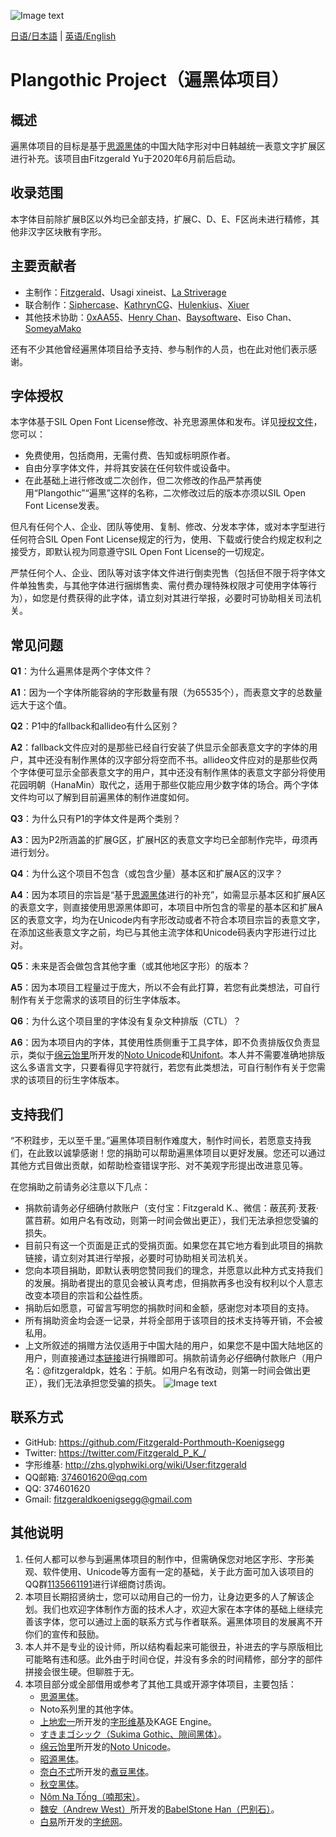 ![Image text](https://github.com/Fitzgerald-Porthmouth-Koenigsegg/Plangothic/blob/main/pic/31.png)

[日语/日本語](README.ja.md) | [英语/English](README.en.md)

# Plangothic Project（遍黑体项目）

## 概述
遍黑体项目的目标是基于[思源黑体](https://github.com/adobe-fonts/source-han-sans)的中国大陆字形对中日韩越统一表意文字扩展区进行补充。该项目由Fitzgerald Yu于2020年6月前后启动。

## 收录范围

本字体目前除扩展B区以外均已全部支持，扩展C、D、E、F区尚未进行精修，其他非汉字区块散有字形。

## 主要贡献者
- 主制作：[Fitzgerald](https://github.com/Fitzgerald-Porthmouth-Koenigsegg)、Usagi xineist、[La Striverage](https://github.com/Lastriverage)
- 联合制作：[Siphercase](https://github.com/Siphercase)、[KathrynCG](https://github.com/KathrynCG)、[Hulenkius](https://github.com/Hulenkius)、[Xiuer](https://github.com/Steve-Yuu)
- 其他技术协助：[0xAA55](https://github.com/0xAA55)、[Henry Chan](https://github.com/hfhchan)、[Baysoftware](https://github.com/yi-bai)、Eiso Chan、[SomeyaMako](https://github.com/SomeyaMako)

还有不少其他曾经遍黑体项目给予支持、参与制作的人员，也在此对他们表示感谢。

## 字体授权
本字体基于SIL Open Font License修改、补充思源黑体和发布。详见[授权文件](LICENSE.txt)，您可以：

- 免费使用，包括商用，无需付费、告知或标明原作者。
- 自由分享字体文件，并将其安装在任何软件或设备中。
- 在此基础上进行修改或二次创作，但二次修改的作品严禁再使用“Plangothic”“遍黑”这样的名称，二次修改过后的版本亦须以SIL Open Font License发表。

但凡有任何个人、企业、团队等使用、复制、修改、分发本字体，或对本字型进行任何符合SIL Open Font License规定的行为，使用、下载或行使合约规定权利之接受方，即默认视为同意遵守SIL Open Font License的一切规定。

严禁任何个人、企业、团队等对该字体文件进行倒卖兜售（包括但不限于将字体文件单独售卖，与其他字体进行捆绑售卖、需付费办理特殊权限才可使用字体等行为），如您是付费获得的此字体，请立刻对其进行举报，必要时可协助相关司法机关。

## 常见问题
**Q1**：为什么遍黑体是两个字体文件？

**A1**：因为一个字体所能容纳的字形数量有限（为65535个），而表意文字的总数量远大于这个值。

**Q2**：P1中的fallback和allideo有什么区别？

**A2**：fallback文件应对的是那些已经自行安装了供显示全部表意文字的字体的用户，其中还没有制作黑体的汉字部分将空而不书。allideo文件应对的是那些仅两个字体便可显示全部表意文字的用户，其中还没有制作黑体的表意文字部分将使用花园明朝（HanaMin）取代之，适用于那些仅能应用少数字体的场合。两个字体文件均可以了解到目前遍黑体的制作进度如何。

**Q3**：为什么只有P1的字体文件是两个类别？

**A3**：因为P2所涵盖的扩展G区，扩展H区的表意文字均已全部制作完毕，毋须再进行划分。

**Q4**：为什么这个项目不包含（或包含少量）基本区和扩展A区的汉字？

**A4**：因为本项目的宗旨是“基于[思源黑体](https://github.com/adobe-fonts/source-han-sans)进行的补充”，如需显示基本区和扩展A区的表意文字，则直接使用思源黑体即可，本项目中所包含的零星的基本区和扩展A区的表意文字，均为在Unicode内有字形改动或者不符合本项目宗旨的表意文字，在添加这些表意文字之前，均已与其他主流字体和Unicode码表内字形进行过比对。

**Q5**：未来是否会做包含其他字重（或其他地区字形）的版本？

**A5**：因为本项目工程量过于庞大，所以不会有此打算，若您有此类想法，可自行制作有关于您需求的该项目的衍生字体版本。

**Q6**：为什么这个项目里的字体没有复杂文种排版（CTL）？

**A6**：因为本项目内的字体，其使用性质侧重于工具字体，即不负责排版仅负责显示，类似于[绵云饴里](https://github.com/MY1L)所开发的[Noto Unicode](https://github.com/MY1L/Unicode/tree/main/NotoUnicode)和[Unifont](https://unifoundry.com/unifont)。本人并不需要准确地排版这么多语言文字，只要看得见字符就行，若您有此类想法，可自行制作有关于您需求的该项目的衍生字体版本。

## 支持我们
“不积跬步，无以至千里。”遍黑体项目制作难度大，制作时间长，若愿意支持我们，在此致以诚挚感谢！您的捐助可以帮助遍黑体项目以更好发展。您还可以通过其他方式目做出贡献，如帮助检查错误字形、对不美观字形提出改进意见等。

在您捐助之前请务必注意以下几点：
- 捐款前请务必仔细确付款账户（支付宝：Fitzgerald K.、微信：蔽芪茢·茇䓮·蓲䒤菥。如用户名有改动，则第一时间会做出更正），我们无法承担您受骗的损失。
- 目前只有这一个页面是正式的受捐页面。如果您在其它地方看到此项目的捐款链接，请立刻对其进行举报，必要时可协助相关司法机关。
- 您向本项目捐助，即默认表明您赞同我们的理念，并愿意以此种方式支持我们的发展。捐助者提出的意见会被认真考虑，但捐款再多也没有权利以个人意志改变本项目的宗旨和公益性质。
- 捐助后如愿意，可留言写明您的捐款时间和金额，感谢您对本项目的支持。
- 所有捐助资金均会逐一记录，并将全部用于该项目的技术支持等开销，不会被私用。
- 上文所叙述的捐赠方法仅适用于中国大陆的用户，如果您不是中国大陆地区的用户，则直接通过[本链接](https://paypal.me/fitzgeraldpk?country.x=C2&locale.x=zh_XC)进行捐赠即可。捐款前请务必仔细确付款账户（用户名：@fitzgeraldpk，姓名：于航。如用户名有改动，则第一时间会做出更正），我们无法承担您受骗的损失。
![Image text](https://github.com/Fitzgerald-Porthmouth-Koenigsegg/Plangothic/blob/main/pic/1650383987393.jpg)

## 联系方式
- GitHub: https://github.com/Fitzgerald-Porthmouth-Koenigsegg
- Twitter: https://twitter.com/Fitzgerald_P_K_/
- 字形维基: http://zhs.glyphwiki.org/wiki/User:fitzgerald
- QQ邮箱: 374601620@qq.com
- QQ: 374601620
- Gmail: fitzgeraldkoenigsegg@gmail.com

## 其他说明
1. 任何人都可以参与到遍黑体项目的制作中，但需确保您对地区字形、字形美观、软件使用、Unicode等方面有一定的基础，关于此方面可加入该项目的QQ群[1135661191](https://jq.qq.com/?_wv=1027&k=xRTzFAfD)进行详细商讨质询。
2. 本项目长期招贤纳士，您可以动用自己的一份力，让身边更多的人了解该企划。我们也欢迎字体制作方面的技术人才，欢迎大家在本字体的基础上继续完善该字体，您可以通过上面的联系方式与作者联系。遍黑体项目的发展离不开你们的宣传和鼓励。
3. 本人并不是专业的设计师，所以结构看起来可能很丑，补进去的字与原版相比可能略有违和感。此外由于时间仓促，并没有多余的时间精修，部分字的部件拼接会很生硬。但聊胜于无。
4. 本项目部分或全部借用或参考了其他工具或开源字体项目，主要包括：
    - [思源黑体](https://github.com/adobe-fonts/source-han-sans)。
    - Noto系列里的其他字体。
    - [上地宏一](https://twitter.com/kamichikoichi)所开发的[字形维基](https://glyphwiki.org/wiki/GlyphWiki:%e3%83%a1%e3%82%a4%e3%83%b3%e3%83%9a%e3%83%bc%e3%82%b8)及KAGE Engine。
    - [すきまゴシック（Sukima Gothic、隙间黑体）](https://oppekebekkanko.booth.pm/items/2117070)。
    - [绵云饴里](https://github.com/MY1L)所开发的[Noto Unicode](https://github.com/MY1L/Unicode/tree/main/NotoUnicode)。
    - [昭源黑体](https://github.com/chiron-fonts/chiron-hei-hk)。
    - [奈白不弍](https://github.com/Buernia)所开发的[煮豆黑体](https://github.com/Buernia/Zhudou-Sans)。
    - [秋空黑体](https://github.com/ChiuMing-Neko/ChiuKongGothic)。
    - [Nôm Na Tống（喃那宋）](https://github.com/nomfoundation/font)。
    - [魏安（Andrew West）](https://twitter.com/BabelStone)所开发的[BabelStone Han（巴别石）](https://www.babelstone.co.uk/Fonts/index.html)。
    - [白易](https://github.com/yi-bai)所开发的[字统网](https://zi.tools)。
